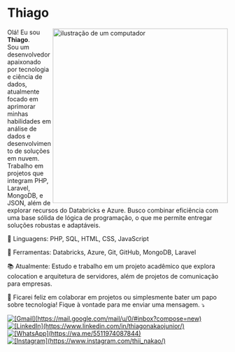 # Thiago
<img src="https://raw.githubusercontent.com/MicaelliMedeiros/micaellimedeiros/master/image/computer-illustration.png" alt="ilustração de um computador" min-width="400px" max-width="400px" width="400px" align="right">

<p align="left"> 
  Olá! Eu sou <strong>Thiago</strong>.<br>
  Sou um desenvolvedor apaixonado por tecnologia e ciência de dados, atualmente focado em aprimorar minhas habilidades em análise de dados e desenvolvimento de soluções em nuvem. Trabalho em projetos que integram PHP, Laravel, MongoDB, e JSON, além de explorar recursos do Databricks e Azure. Busco combinar eficiência com uma base sólida de lógica de programação, o que me permite entregar soluções robustas e adaptáveis.
</p>

<p align="left">
  🦄 Linguagens: PHP, SQL, HTML, CSS, JavaScript
</p>

<p align="left">
  💼 Ferramentas: Databricks, Azure, Git, GitHub, MongoDB, Laravel
</p>

<p align="left">
📚 Atualmente: Estudo e trabalho em um projeto acadêmico que explora colocation e arquitetura de servidores, além de projetos de comunicação para empresas.
</p>

<p align="left">
  💌 Ficarei feliz em colaborar em projetos ou simplesmente bater um papo sobre tecnologia! Fique à vontade para me enviar uma mensagem. ⤵️
</p>

<p align="left">
  <a href="#" title="Gmail">
  <img src="https://img.shields.io/badge/-Gmail-FF0000?style=flat-square&labelColor=FF0000&logo=gmail&logoColor=white&link=LINK-DO-SEU-GMAIL" alt="[Gmail](https://mail.google.com/mail/u/0/#inbox?compose=new)"/></a>
  <a href="#" title="LinkedIn">
  <img src="https://img.shields.io/badge/-Linkedin-0e76a8?style=flat-square&logo=Linkedin&logoColor=white&link=LINK-DO-SEU-LINKEDIN" alt="[LinkedIn](https://www.linkedin.com/in/thiagonakaojunior/)"/></a>
  <a href="#" title="WhatsApp">
  <img src="https://img.shields.io/badge/-WhatsApp-25d366?style=flat-square&labelColor=25d366&logo=whatsapp&logoColor=white&link=API-DO-SEU-WHATSAPP" alt="[WhatsApp](https://wa.me/5511974087844)"/></a>
  <a href="#" title="Instagram">
  <img src="https://img.shields.io/badge/-Instagram-DF0174?style=flat-square&labelColor=DF0174&logo=instagram&logoColor=white&link=LINK-DO-SEU-INSTAGRAM" alt="[Instagram](https://www.instagram.com/thii_nakao/)"/></a>
</p>
